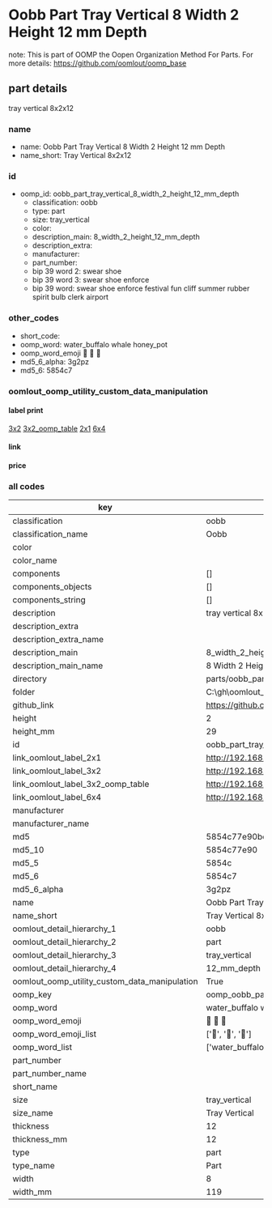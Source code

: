 # Oobb Part Tray Vertical 8 Width 2 Height 12 mm Depth  

note: This is part of OOMP the Oopen Organization Method For Parts. For more details: https://github.com/oomlout/oomp_base

##  part details
  



tray vertical 8x2x12



### name
* name: Oobb Part Tray Vertical 8 Width 2 Height 12 mm Depth
* name_short: Tray Vertical 8x2x12 
### id
* oomp_id: oobb_part_tray_vertical_8_width_2_height_12_mm_depth
  * classification: oobb
  * type: part
  * size: tray_vertical
  * color: 
  * description_main: 8_width_2_height_12_mm_depth
  * description_extra: 
  * manufacturer: 
  * part_number: 
  * bip 39 word 2: swear shoe
  * bip 39 word 3: swear shoe enforce
  * bip 39 word: swear shoe enforce festival fun cliff summer rubber spirit bulb clerk airport

### other_codes
* short_code: 
* oomp_word: water_buffalo whale honey_pot
* oomp_word_emoji :water_buffalo: :whale: :honey_pot:
* md5_6_alpha: 3g2pz
* md5_6: 5854c7






### oomlout_oomp_utility_custom_data_manipulation
#### label print
[3x2](http://192.168.1.245:1112/?label=oomp%203g2pz)
[3x2_oomp_table](http://192.168.1.108:1112/?label=oomp%203g2pz)
[2x1](http://192.168.1.242:1112/?label=oomp%203g2pz)
[6x4](http://192.168.1.55:1112/?label=oomp%203g2pz)    

#### link

                              

#### price







### all codes 
| key | value |  
| --- | --- |  
| classification | oobb |  
| classification_name | Oobb |  
| color |  |  
| color_name |  |  
| components | [] |  
| components_objects | [] |  
| components_string | [] |  
| description | tray vertical 8x2x12 |  
| description_extra |  |  
| description_extra_name |  |  
| description_main | 8_width_2_height_12_mm_depth |  
| description_main_name | 8 Width 2 Height 12 mm Depth |  
| directory | parts/oobb_part_tray_vertical_8_width_2_height_12_mm_depth |  
| folder | C:\gh\oomlout_oobb_version_4_generated_parts\parts\oobb_part_tray_vertical_8_width_2_height_12_mm_depth |  
| github_link | https://github.com/oomlout/oomlout_oomp_part_src/tree/main/parts/oobb_part_tray_vertical_8_width_2_height_12_mm_depth |  
| height | 2 |  
| height_mm | 29 |  
| id | oobb_part_tray_vertical_8_width_2_height_12_mm_depth |  
| link_oomlout_label_2x1 | http://192.168.1.242:1112/?label=oomp%203g2pz |  
| link_oomlout_label_3x2 | http://192.168.1.245:1112/?label=oomp%203g2pz |  
| link_oomlout_label_3x2_oomp_table | http://192.168.1.108:1112/?label=oomp%203g2pz |  
| link_oomlout_label_6x4 | http://192.168.1.55:1112/?label=oomp%203g2pz |  
| manufacturer |  |  
| manufacturer_name |  |  
| md5 | 5854c77e90bcdb24abaf055294719edc |  
| md5_10 | 5854c77e90 |  
| md5_5 | 5854c |  
| md5_6 | 5854c7 |  
| md5_6_alpha | 3g2pz |  
| name | Oobb Part Tray Vertical 8 Width 2 Height 12 mm Depth |  
| name_short | Tray Vertical 8x2x12  |  
| oomlout_detail_hierarchy_1 | oobb |  
| oomlout_detail_hierarchy_2 | part |  
| oomlout_detail_hierarchy_3 | tray_vertical |  
| oomlout_detail_hierarchy_4 | 12_mm_depth |  
| oomlout_oomp_utility_custom_data_manipulation | True |  
| oomp_key | oomp_oobb_part_tray_vertical_8_width_2_height_12_mm_depth |  
| oomp_word | water_buffalo whale honey_pot |  
| oomp_word_emoji | :water_buffalo: :whale: :honey_pot: |  
| oomp_word_emoji_list | [':water_buffalo:', ':whale:', ':honey_pot:'] |  
| oomp_word_list | ['water_buffalo', 'whale', 'honey_pot'] |  
| part_number |  |  
| part_number_name |  |  
| short_name |  |  
| size | tray_vertical |  
| size_name | Tray Vertical |  
| thickness | 12 |  
| thickness_mm | 12 |  
| type | part |  
| type_name | Part |  
| width | 8 |  
| width_mm | 119 |  
